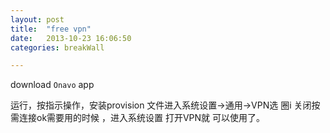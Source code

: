 ```yaml
---
layout: post
title:  "free vpn"
date:   2013-10-23 16:06:50
categories: breakWall

---
```

download `Onavo` app

运行，按指示操作，安装provision 文件进入系统设置->通用->VPN选 圈i 关闭按需连接ok需要用的时候 ，进入系统设置 打开VPN就 可以使用了。